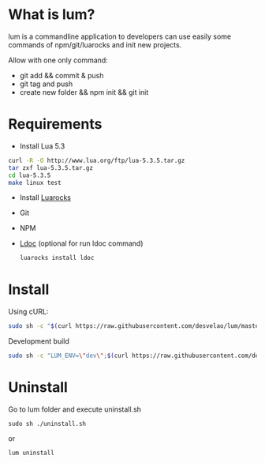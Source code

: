 # What is lum?
lum is a commandline application to developers can use easily some commands of npm/git/luarocks and init new projects.

Allow with one only command:
- git add && commit & push
- git tag and push
- create new folder && npm init && git init
# Requirements
- Install Lua 5.3

```bash
curl -R -O http://www.lua.org/ftp/lua-5.3.5.tar.gz
tar zxf lua-5.3.5.tar.gz
cd lua-5.3.5
make linux test
```

- Install [Luarocks](https://luarocks.org/#quick-start)

- Git
- NPM
- [Ldoc](https://stevedonovan.github.io/ldoc/) (optional for run ldoc command)
    ```bash
    luarocks install ldoc
    ```

# Install

Using cURL:
```bash
sudo sh -c "$(curl https://raw.githubusercontent.com/desvelao/lum/master/install.sh)" 
```

Development build
```bash
sudo sh -c "LUM_ENV=\"dev\";$(curl https://raw.githubusercontent.com/desvelao/lum/master/install.sh)" 
```

# Uninstall
Go to lum folder and execute uninstall.sh

```
sudo sh ./uninstall.sh
```

or

```bash
lum uninstall
```